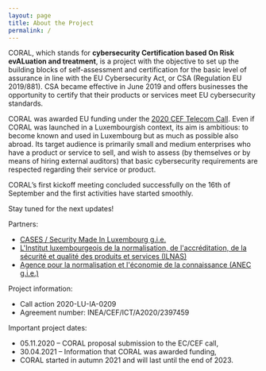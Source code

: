 ```yaml
---
layout: page
title: About the Project
permalink: /
---
```


CORAL, which stands for **cybersecurity Certification based On Risk evALuation and treatment**, is a project with the objective to set up the building blocks of self-assessment and certification for the basic level of assurance in line with the EU Cybersecurity Act, or CSA (Regulation EU 2019/881). CSA became effective in June 2019 and offers businesses the opportunity to certify that their products or services meet EU cybersecurity standards.

CORAL was awarded EU funding under the [2020 CEF Telecom Call](https://ec.europa.eu/inea/en/connecting-europe-facility/cef-telecom/apply-funding/2020-cybersecurity). Even if CORAL was launched in a Luxembourgish context, its aim is ambitious: to become known and used in Luxembourg but as much as possible also abroad. Its target audience is primarily small and medium enterprises who have a product or service to sell, and wish to assess (by themselves or by means of hiring external auditors) that basic cybersecurity requirements are respected regarding their service or product. 

CORAL’s first kickoff meeting concluded successfully on the 16th of September and the first activities have started smoothly. 

Stay tuned for the next updates!

Partners:

* [CASES / Security Made In Luxembourg g.i.e.](https://www.cases.lu)
* [L'Institut luxembourgeois de la normalisation, de l'accréditation, de la sécurité et qualité des produits et services (ILNAS)](https://ilnas.gouvernement.lu/en.html)
* [Agence pour la normalisation et l'économie de la connaissance (ANEC g.i.e.)](https://portail-qualite.public.lu/fr/acteurs/gie-anec.html)

Project information: 

* Call action 2020-LU-IA-0209
* Agreement number: INEA/CEF/ICT/A2020/2397459

Important project dates:

* 05.11.2020 – CORAL proposal submission to the EC/CEF call,
* 30.04.2021 – Information that CORAL was awarded funding,
* CORAL started in autumn 2021 and will last until the end of 2023.